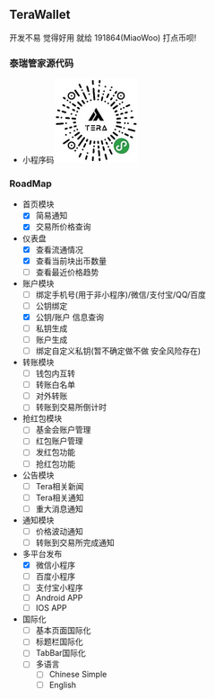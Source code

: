 ## TeraWallet

开发不易 觉得好用 就给 191864(MiaoWoo) 打点币呗!

### 泰瑞管家源代码

- 小程序码![](README_files/1.jpg)

### RoadMap

- 首页模块
  - [x] 简易通知
  - [x] 交易所价格查询
- 仪表盘
  - [x] 查看流通情况
  - [x] 查看当前块出币数量
  - [ ] 查看最近价格趋势
- 账户模块
  - [ ] 绑定手机号(用于非小程序)/微信/支付宝/QQ/百度
  - [ ] 公钥绑定
  - [x] 公钥/账户 信息查询
  - [ ] 私钥生成
  - [ ] 账户生成
  - [ ] 绑定自定义私钥(暂不确定做不做 安全风险存在)
- 转账模块
  - [ ] 钱包内互转
  - [ ] 转账白名单
  - [ ] 对外转账
  - [ ] 转账到交易所倒计时
- 抢红包模块
  - [ ] 基金会账户管理
  - [ ] 红包账户管理
  - [ ] 发红包功能
  - [ ] 抢红包功能
- 公告模块
  - [ ] Tera相关新闻
  - [ ] Tera相关通知
  - [ ] 重大消息通知
- 通知模块
  - [ ] 价格波动通知
  - [ ] 转账到交易所完成通知
- 多平台发布
  - [x] 微信小程序
  - [ ] 百度小程序
  - [ ] 支付宝小程序
  - [ ] Android APP
  - [ ] IOS APP
- 国际化
  - [ ] 基本页面国际化
  - [ ] 标题栏国际化
  - [ ] TabBar国际化
  - [ ] 多语言
	- [ ] Chinese Simple
	- [ ] English